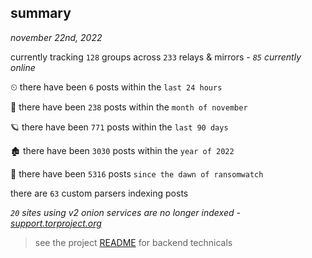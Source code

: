 
## summary
_november 22nd, 2022_

currently tracking `128` groups across `233` relays & mirrors - _`85` currently online_

⏲ there have been `6` posts within the `last 24 hours`

🦈 there have been `238` posts within the `month of november`

🪐 there have been `771` posts within the `last 90 days`

🏚 there have been `3030` posts within the `year of 2022`

🦕 there have been `5316` posts `since the dawn of ransomwatch`

there are `63` custom parsers indexing posts

_`20` sites using v2 onion services are no longer indexed - [support.torproject.org](https://support.torproject.org/onionservices/v2-deprecation/)_

> see the project [README](https://github.com/joshhighet/ransomwatch#ransomwatch--) for backend technicals
